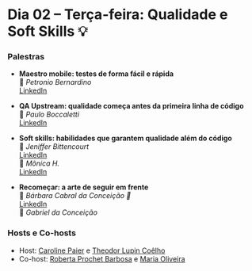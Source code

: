 # Dia 02 – Terça-feira: Qualidade e Soft Skills 💡

### Palestras

- **Maestro mobile: testes de forma fácil e rápida**  
  🎤 *Petronio Bernardino*  
  [LinkedIn](https://www.linkedin.com/in/petronio-bernardino/)

- **QA Upstream: qualidade começa antes da primeira linha de código**  
  🎤 *Paulo Boccaletti*  
  [LinkedIn](https://www.linkedin.com/in/pauloboccaletti/)

- **Soft skills: habilidades que garantem qualidade além do código**  
  🎤 *Jeniffer Bittencourt*  
  [LinkedIn](https://www.linkedin.com/in/jeniffer-bittencourt/)  
  🎤 *Mônica H.*  
  [LinkedIn](https://www.linkedin.com/in/monicamhillman/)

- **Recomeçar: a arte de seguir em frente**  
  🎤 *Bárbara Cabral da Conceição 🐞*  
  [LinkedIn](https://www.linkedin.com/in/barbaracabral/)  
  🎤 *Gabriel da Conceição*

### Hosts e Co-hosts

- Host: [Caroline Paier](https://www.linkedin.com/in/carolinepaier/) e [Theodor Lupin Coêlho](https://www.linkedin.com/in/theodorcoelho/)
- Co-host: [Roberta Prochet Barbosa](https://www.linkedin.com/in/robertaprochetbarbosa/) e [Maria Oliveira](https://www.linkedin.com/in/maria-oliveira-/)
